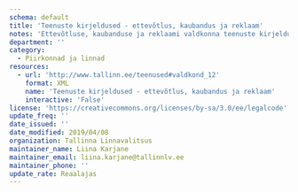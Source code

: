 ```yaml
---
schema: default
title: 'Teenuste kirjeldused - ettevõtlus, kaubandus ja reklaam'
notes: 'Ettevõtluse, kaubanduse ja reklaami valdkonna teenuste kirjeldused'
department: ''
category:
  - Piirkonnad ja linnad
resources:
  - url: 'http://www.tallinn.ee/teenused#valdkond_12'
    format: XML
    name: 'Teenuste kirjeldused - ettevõtlus, kaubandus ja reklaam'
    interactive: 'False'
license: 'https://creativecommons.org/licenses/by-sa/3.0/ee/legalcode'
update_freq: ''
date_issued: ''
date_modified: 2019/04/08
organization: Tallinna Linnavalitsus
maintainer_name: Liina Karjane
maintainer_email: liina.karjane@tallinnlv.ee
maintainer_phone: ''
update_rate: Reaalajas
---
```


